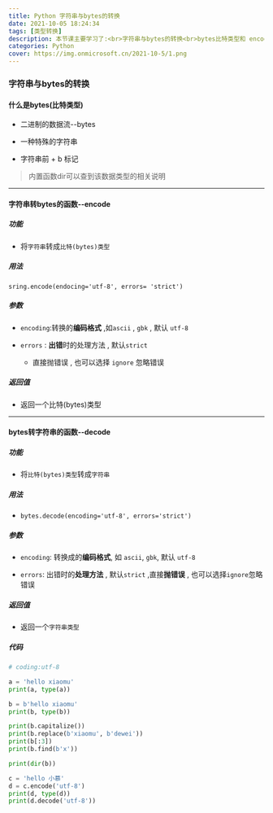 ```yaml
---
title: Python 字符串与bytes的转换
date: 2021-10-05 18:24:34
tags: [类型转换]
description: 本节课主要学习了:<br>字符串与bytes的转换<br>bytes比特类型和 encode与decode函数
categories: Python
cover: https://img.onmicrosoft.cn/2021-10-5/1.png
---
```


### 字符串与bytes的转换

#### 什么是bytes(比特类型)

- 二进制的数据流--bytes

- 一种特殊的字符串
- 字符串前 + b  标记

> 内置函数dir可以查到该数据类型的相关说明

---------------

#### 字符串转bytes的函数--encode

##### 功能

- 将`字符串`转成`比特(bytes)类型`

##### 用法

`sring.encode(endocing='utf-8', errors= 'strict')`

##### 参数

- `encoding`:转换的**编码格式** ,如`ascii` , `gbk` , 默认 `utf-8`

- `errors` : **出错**时的处理方法 , 默认`strict` 
  - 直接抛错误 , 也可以选择 `ignore` 忽略错误

##### 返回值

- 返回一个比特(bytes)类型

----------------------

#### bytes转字符串的函数--decode

##### 功能

- 将`比特(bytes)类型`转成`字符串`

##### 用法

- `bytes.decode(encoding='utf-8', errors='strict')`

##### 参数

- `encoding`:  转换成的**编码格式**, 如 `ascii`, `gbk`, 默认 `utf-8`

- `errors`: 出错时的**处理方法** , 默认`strict` ,直接**抛错误** , 也可以选择`ignore`忽略错误

##### 返回值

- 返回一个`字符串类型`

##### 代码

```python
# coding:utf-8

a = 'hello xiaomu'
print(a, type(a))

b = b'hello xiaomu'
print(b, type(b))

print(b.capitalize())
print(b.replace(b'xiaomu', b'dewei'))
print(b[:3])
print(b.find(b'x'))

print(dir(b))

c = 'hello 小慕'
d = c.encode('utf-8')
print(d, type(d))
print(d.decode('utf-8'))

```

